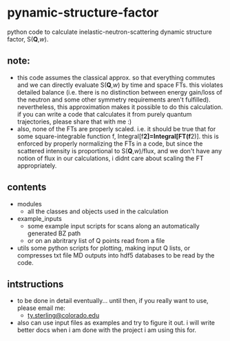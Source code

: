 # pynamic-structure-factor 
python code to calculate inelastic-neutron-scattering dynamic structure factor, S(**Q**,*w*).  

## note:
- this code assumes the classical approx. so that everything commutes and we can directly evaluate S(**Q**,*w*) by time and space FTs. this violates detailed balance (i.e. there is no distinction between energy gain/loss of the neutron and some other symmetry requirements aren't fulfilled). nevertheless, this approximation makes it possible to do this calculation. if you can write a code that calculates it from purely quantum trajectories, please share that with me :)
- also, none of the FTs are properly scaled. i.e. it should be true that for some square-integrable function f,  Integral[f**2]=Integral[FT(f**2)]. this is enforced by properly normalizing the FTs in a code, but since the scattered intensity is proportional to S(**Q**,*w*)/flux, and we don't have any notion of flux in our calculations, i didnt care about scaling the FT appropriately. 

## contents
- modules
  - all the classes and objects used in the calculation
- example_inputs
  - some example input scripts for scans along an automatically generated BZ path
  - or on an abritrary list of Q points read from a file
- utils
  some python scripts for plotting, making input Q lists, or compresses txt file MD outputs into hdf5 databases to be read by the code. 

## intstructions
- to be done in detail eventually... until then, if you really want to use, please email me:
  - ty.sterling@colorado.edu
- also can use input files as examples and try to figure it out. i will write better docs when i am done with the project i am using this for. 

